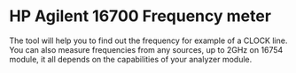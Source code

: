 # HP Agilent 16700 Frequency meter
The tool will help you to find out the frequency for example of a CLOCK line.
You can also measure frequencies from any sources, up to 2GHz on 16754 module, 
it all depends on the capabilities of your analyzer module.
